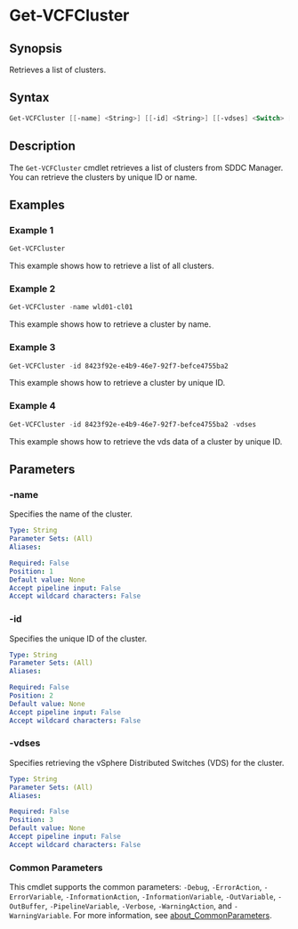# Get-VCFCluster

## Synopsis

Retrieves a list of clusters.

## Syntax

```powershell
Get-VCFCluster [[-name] <String>] [[-id] <String>] [[-vdses] <Switch> [<CommonParameters>]
```

## Description

The `Get-VCFCluster` cmdlet retrieves a list of clusters from SDDC Manager. You can retrieve the clusters by unique ID or name.

## Examples

### Example 1

```powershell
Get-VCFCluster
```

This example shows how to retrieve a list of all clusters.

### Example 2

```powershell
Get-VCFCluster -name wld01-cl01
```

This example shows how to retrieve a cluster by name.

### Example 3

```powershell
Get-VCFCluster -id 8423f92e-e4b9-46e7-92f7-befce4755ba2
```

This example shows how to retrieve a cluster by unique ID.

### Example 4

```powershell
Get-VCFCluster -id 8423f92e-e4b9-46e7-92f7-befce4755ba2 -vdses
```

This example shows how to retrieve the vds data of a cluster by unique ID.

## Parameters

### -name

Specifies the name of the cluster.

```yaml
Type: String
Parameter Sets: (All)
Aliases:

Required: False
Position: 1
Default value: None
Accept pipeline input: False
Accept wildcard characters: False
```

### -id

Specifies the unique ID of the cluster.

```yaml
Type: String
Parameter Sets: (All)
Aliases:

Required: False
Position: 2
Default value: None
Accept pipeline input: False
Accept wildcard characters: False
```

### -vdses

Specifies retrieving the vSphere Distributed Switches (VDS) for the cluster.

```yaml
Type: String
Parameter Sets: (All)
Aliases:

Required: False
Position: 3
Default value: None
Accept pipeline input: False
Accept wildcard characters: False
```

### Common Parameters

This cmdlet supports the common parameters: `-Debug`, `-ErrorAction`, `-ErrorVariable`, `-InformationAction`, `-InformationVariable`, `-OutVariable`, `-OutBuffer`, `-PipelineVariable`, `-Verbose`, `-WarningAction`, and `-WarningVariable`. For more information, see [about_CommonParameters](http://go.microsoft.com/fwlink/?LinkID=113216).
